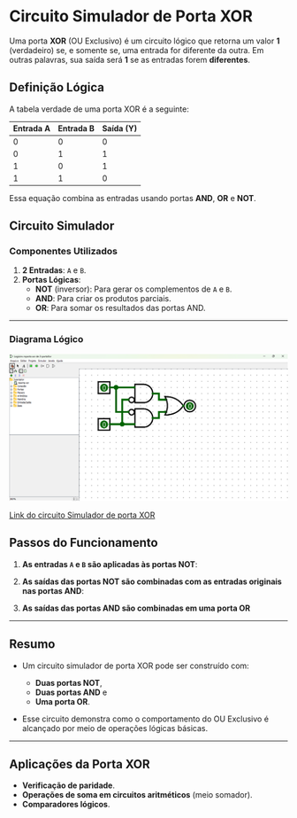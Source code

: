 # Circuito Simulador de Porta XOR

Uma porta **XOR** (OU Exclusivo) é um circuito lógico que retorna um valor **1** (verdadeiro) se, e somente se, uma entrada for diferente da outra. Em outras palavras, sua saída será **1** se as entradas forem **diferentes**.

## **Definição Lógica**

A tabela verdade de uma porta XOR é a seguinte:

| Entrada A | Entrada B | Saída (Y) |
|-----------|-----------|-----------|
|     0     |     0     |     0     |
|     0     |     1     |     1     |
|     1     |     0     |     1     |
|     1     |     1     |     0     |

Essa equação combina as entradas usando portas **AND**, **OR** e **NOT**.

## **Circuito Simulador**

### **Componentes Utilizados**
1. **2 Entradas**: `A` e `B`.
2. **Portas Lógicas**:
   - **NOT** (inversor): Para gerar os complementos de `A` e `B`.
   - **AND**: Para criar os produtos parciais.
   - **OR**: Para somar os resultados das portas AND.

---

### **Diagrama Lógico**
![Porta XOR](./Imagens/PORTA_XOR.png)

[Link do circuito Simulador de porta XOR](./3-portaXor.circ)

## **Passos do Funcionamento**

1. **As entradas `A` e `B` são aplicadas às portas NOT**:
   
2. **As saídas das portas NOT são combinadas com as entradas originais nas portas AND**:
   
3. **As saídas das portas AND são combinadas em uma porta OR**

---

## **Resumo**

- Um circuito simulador de porta XOR pode ser construído com:
  - **Duas portas NOT**, 
  - **Duas portas AND** e 
  - **Uma porta OR**.

- Esse circuito demonstra como o comportamento do OU Exclusivo é alcançado por meio de operações lógicas básicas.

---

## **Aplicações da Porta XOR**

- **Verificação de paridade**.
- **Operações de soma em circuitos aritméticos** (meio somador).
- **Comparadores lógicos**.

